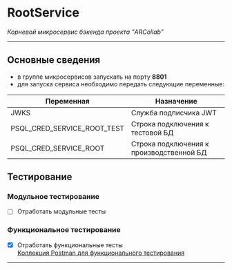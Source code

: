 # RootService
*Корневой микросервис бэкенда проекта "ARCollab"*

---
## Основные сведения
- в группе микросервисов запускать на порту **8801**
- для запуска сервиса необходимо передать следующие переменные:

Переменная | Назначение
------------ | -------------
JWKS | Служба подписчика JWT
PSQL_CRED_SERVICE_ROOT_TEST | Строка подключения к тестовой БД
PSQL_CRED_SERVICE_ROOT | Строка подключения к производственной БД

## Тестирование
### Модульное тестирование
- [ ] Отработать модульные тесты

### Функциональное тестирование
- [x] Отработать  функциональные тесты \
[Коллекция Postman для функционального тестирования](https://documenter.getpostman.com/view/3877009/TVCjy6rc)
---
